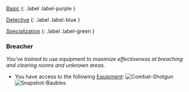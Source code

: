 
[Basic](Game/Progress#Basic)
{: .label .label-purple }

[Detective](Game/Detective)
{: .label .label-blue }

[Specialization](Game/Progress#Specialization)
{: .label .label-green }
### Breacher
*You've trained to use equipment to maximize effectiveness at breaching and clearing rooms and unknown areas.*
* You have access to the following [Equipment](Core/Equipment):
![Combat-Shotgun](Game/Blocks/Combat-Shotgun)
![Snapshot-Baubles](Game/Blocks/Snapshot-Baubles)